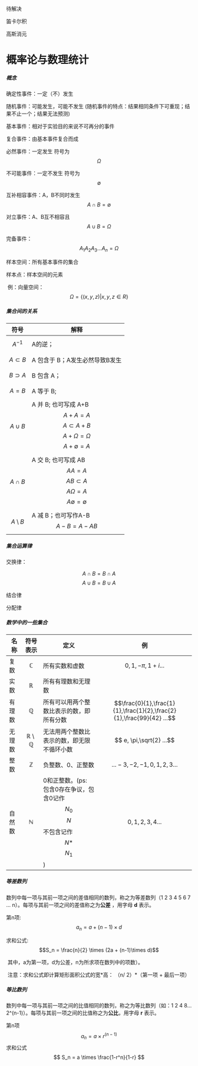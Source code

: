 待解决

笛卡尔积

高斯消元

# 概率论与数理统计

##### 概念

确定性事件：一定（不）发生

随机事件：可能发生，可能不发生 (随机事件的特点：结果相同条件下可重现；结果不止一个；结果无法预测)



基本事件：相对于实验目的来说不可再分的事件

复合事件：由基本事件复合而成



必然事件：一定发生 符号为 $$\Omega$$

不可能事件：一定不发生 符号为 $$\emptyset $$



互补相容事件：A，B不同时发生 $$A\cap B = \emptyset$$

对立事件：A、B互不相容且 $$A\cup B = \Omega$$

完备事件：$$A_1 A_2 A_3 ... A_n = \Omega$$



样本空间：所有基本事件的集合

样本点：样本空间的元素

​	例：向量空间：$$\Omega = \{(x,y,z) | x,y,z  \in  R\}$$



##### 集合间的关系

| 符号              | 解释                                                         |
| ----------------- | ------------------------------------------------------------ |
| $$A^{-1}$$        | A的逆；                                                      |
| $$A \subset B$$   | A 包含于 B；A发生必然导致B发生                               |
| $$B \supset A$$   | B 包含 A；                                                   |
| $$A = B$$         | A 等于 B;                                                    |
| $$A \cup B$$      | A 并 B;   也可写成 A+B	$$A+A=A$$ 	$$ A\subset A+B$$	$$A + \Omega = \Omega$$	$$A + \emptyset = A$$ |
| $$A \cap B$$      | A 交 B;   也可写成 AB	   $$AA=A$$ 	$$ AB\subset A$$	$$A\Omega = A$$	$$A\emptyset = \emptyset$$ |
| $$A \setminus B$$ | A 减 B；也可写作A-B	$$A-B = A - AB$$                      |



##### 集合运算律

交换律：

$$A\cap B = B\cap A$$	$$A\cup B = B\cup A$$

结合律



分配律



##### 数学中的一些集合

| 名称   | 符号表示                          | 定义                                                         | 例                                                           |
| ------ | --------------------------------- | ------------------------------------------------------------ | ------------------------------------------------------------ |
| 复数   | $$\mathbb{C}$$                    | 所有实数和虚数                                               | $$0,1,-\pi,1+i...$$                                          |
| 实数   | $$\mathbb{R}$$                    | 所有有理数和无理数                                           |                                                              |
| 有理数 | $$\mathbb{Q}$$                    | 所有可以用两个整数比表示的数，即所有分数                     | $$\frac{0}{1},\frac{1}{1},\frac{1}{2},\frac{2}{1},\frac{99}{42} ...$$ |
| 无理数 | $$\mathbb{R}\setminus\mathbb{Q}$$ | 无法用两个整数比表示的数，即无限不循环小数                   | $$ e, \pi,\sqrt{2} ...$$                                     |
| 整数   | $$\mathbb{Z}$$                    | 负整数、0、正整数                                            | $$... -3,-2,-1,0,1,2,3 ...$$                                 |
| 自然数 | $$\mathbb{N}$$                    | 0和正整数。(ps: 包含0存在争议，包含0记作$$N_0$$$$N$$ 不包含记作$$N*$$ $$N_1$$) | $$0,1,2,3,4 ...$$                                            |





##### 等差数列

数列中每一项与其前一项之间的差值相同的数列，称之为等差数列（1 2 3 4 5 6 7 ... n）。每项与其前一项之间的差值称之为**公差** ，用字母 **d** 表示。

第n项: 	     	  $$a_n = a + (n-1) \times d$$

求和公式:  		$$S_n = \frac{n}{2} \times (2a + (n-1)\times d)$$

​	其中，a为第一项，d为公差，n为所求项在数列中的项数）。

​	注意：求和公式即计算矩形面积公式的宽*高： （n/ 2）\*（第一项 + 最后一项）


##### 等比数列

数列中每一项与其前一项之间的比值相同的数列，称之为等比数列（如：1 2 4 8... 2^(n-1)）。每项与其前一项之间的比值称之为**公比**，用字母 **r** 表示。

第n项
$$
a_n = a \times r^{(n-1)}
$$
求和公式
$$
S_n = a \times \frac{1-r^n}{1-r}
$$



#### 